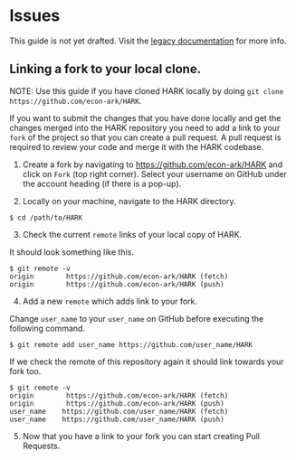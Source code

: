 # Issues

This guide is not yet drafted. Visit the [legacy documentation](https://github.com/econ-ark/HARK/tree/master/Documentation) for more info.


## Linking a fork to your local clone.

NOTE: Use this guide if you have cloned HARK locally by doing `git clone https://github.com/econ-ark/HARK`.

If you want to submit the changes that you have done locally and get the changes merged into the HARK repository you need to add a link to your `fork` of the project so that you can create a pull request. A pull request is required to review your code and merge it with the HARK codebase.

1. Create a fork by navigating to https://github.com/econ-ark/HARK and click on `Fork` (top right corner). Select your username on GitHub under the account heading (if there is a pop-up).

2. Locally on your machine, navigate to the HARK directory.
```
$ cd /path/to/HARK
```

3. Check the current `remote` links of your local copy of HARK.

It should look something like this.
```
$ git remote -v
origin        https://github.com/econ-ark/HARK (fetch)
origin        https://github.com/econ-ark/HARK (push)
```

4. Add a new `remote` which adds link to your fork.

Change `user_name` to your `user_name` on GitHub before executing the following command.
```
$ git remote add user_name https://github.com/user_name/HARK
```

If we check the remote of this repository again it should link towards your fork too.

```
$ git remote -v
origin        https://github.com/econ-ark/HARK (fetch)
origin        https://github.com/econ-ark/HARK (push)
user_name    https://github.com/user_name/HARK (fetch)
user_name    https://github.com/user_name/HARK (push)
```

5. Now that you have a link to your fork you can start creating Pull Requests.
